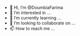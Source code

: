 - 👋 Hi, I’m @DoumbiaFarima
- 👀 I’m interested in ...
- 🌱 I’m currently learning ...
- 💞️ I’m looking to collaborate on ...
- 📫 How to reach me ...

<!---
DoumbiaFarima/DoumbiaFarima is a ✨ special ✨ repository because its `README.md` (this file) appears on your GitHub profile.
You can click the Preview link to take a look at your changes.
--->
